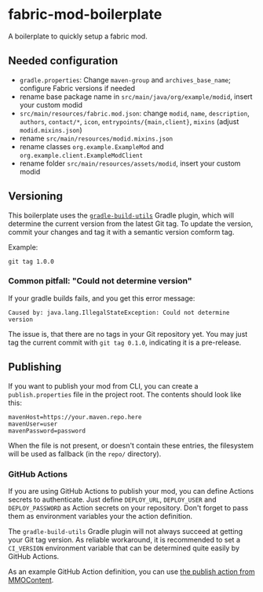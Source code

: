 # fabric-mod-boilerplate
A boilerplate to quickly setup a fabric mod.

## Needed configuration
- `gradle.properties`:
Change `maven-group` and `archives_base_name`; configure Fabric versions if needed
- rename base package name in `src/main/java/org/example/modid`, insert your custom modid
- `src/main/resources/fabric.mod.json`: change `modid`, `name`, `description`, `authors`, `contact/*`, `icon`, `entrypoints/{main,client}`, `mixins` (adjust `modid.mixins.json`)
- rename `src/main/resources/modid.mixins.json`
- rename classes `org.example.ExampleMod` and `org.example.client.ExampleModClient`
- rename folder `src/main/resources/assets/modid`, insert your custom modid

## Versioning
This boilerplate uses the [`gradle-build-utils`](https://github.com/LCLPYT/GradleBuildUtils) Gradle plugin, which will determine the current version from the latest Git tag.
To update the version, commit your changes and tag it with a semantic version comform tag.

Example:
```
git tag 1.0.0
```

### Common pitfall: "Could not determine version"
If your gradle builds fails, and you get this error message:
```
Caused by: java.lang.IllegalStateException: Could not determine version
```
The issue is, that there are no tags in your Git repository yet.
You may just tag the current commit with `git tag 0.1.0`, indicating it is a pre-release.

## Publishing
If you want to publish your mod from CLI, you can create a `publish.properties` file in the project root.
The contents should look like this:
```properties
mavenHost=https://your.maven.repo.here
mavenUser=user
mavenPassword=password
```
When the file is not present, or doesn't contain these entries, the filesystem will be used as fallback (in the `repo/` directory).

### GitHub Actions
If you are using GitHub Actions to publish your mod, you can define Actions secrets to authenticate.
Just define `DEPLOY_URL`, `DEPLOY_USER` and `DEPLOY_PASSWORD` as Action secrets on your repository.
Don't forget to pass them as environment variables your the action definition.

The `gradle-build-utils` Gradle plugin will not always succeed at getting your Git tag version.
As reliable workaround, it is recommended to set a `CI_VERSION` environment variable that can be determined quite easily by GitHub Actions.

As an example GitHub Action definition, you can use [the publish action from MMOContent](https://github.com/LCLPYT/MMOContent/blob/c89ca987f2f451b524313c06401e8e4a2b5d6de5/.github/workflows/gradle-publish.yml).
